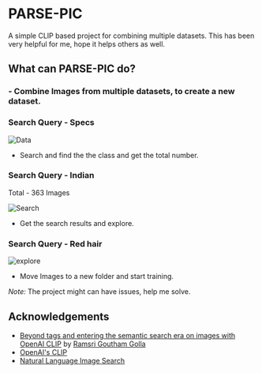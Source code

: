 # PARSE-PIC

A simple CLIP based project for combining multiple datasets. This has been very helpful for me, hope it helps others as well.


## What can PARSE-PIC do?

### - Combine Images from multiple datasets, to create a new dataset.

### Search Query - Specs

![Data](https://github.com/vijishmadhavan/PARSE-PIC/blob/master/Images/download%20(1)-side.png)

- Search and find the the class and get the total number.

### Search Query - Indian

Total - 363 Images

![Search](https://github.com/vijishmadhavan/PARSE-PIC/blob/master/Images/download%20(2)-side.png)

- Get the search results and explore.

### Search Query - Red hair

![explore](https://github.com/vijishmadhavan/PARSE-PIC/blob/master/Images/download%20(3).png)


- Move Images to a new folder and start training.



*Note:* The project might can have issues, help me solve.


## Acknowledgements
- [Beyond tags and entering the semantic search era on images with OpenAI CLIP](https://towardsdatascience.com/beyond-tags-and-entering-the-semantic-search-era-on-images-with-openai-clip-1f7d629a9978) by [Ramsri Goutham Golla](https://twitter.com/ramsri_goutham)
- [OpenAI's CLIP](https://github.com/openai/CLIP)
- [Natural Language Image Search](https://github.com/haltakov/natural-language-image-search)

